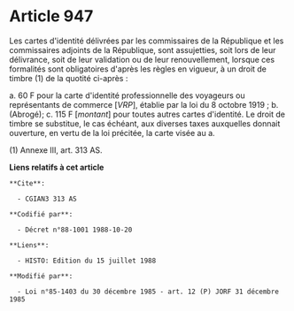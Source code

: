 # Article 947

Les cartes d'identité délivrées par les commissaires de la République et les commissaires adjoints de la République, sont
assujetties, soit lors de leur délivrance, soit de leur validation ou de leur renouvellement, lorsque ces formalités sont
obligatoires d'après les règles en vigueur, à un droit de timbre (1) de la quotité ci-après :

a. 60 F pour la carte d'identité professionnelle des voyageurs ou représentants de commerce [*VRP*], établie par la loi du 8
octobre 1919 ;    b. (Abrogé);    c. 115 F [*montant*] pour toutes autres cartes d'identité.    Le droit de timbre se
substitue, le cas échéant, aux diverses taxes auxquelles donnait ouverture, en vertu de la loi précitée, la carte visée au a.

(1) Annexe III, art. 313 AS.

**Liens relatifs à cet article**

	**Cite**:

	  - CGIAN3 313 AS

	**Codifié par**:

	  - Décret n°88-1001 1988-10-20

	**Liens**:

	  - HISTO: Edition du 15 juillet 1988

	**Modifié par**:

	  - Loi n°85-1403 du 30 décembre 1985 - art. 12 (P) JORF 31 décembre 1985

